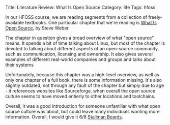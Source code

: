 Title: Literature Review: What Is Open Source
Category: life
Tags: hfoss

In our HFOSS course, we are reading segments from a collection of freely-available textbooks. One particular chapter that we're reading is [What Is Open Source], by Steve Weber.

The chapter in question gives a broad overview of what "open source" means. It spends a bit of time talking about Linux, but most of the chapter is devoted to talking about different aspects of an open-source community, such as communication, licensing and ownership. It also gives several examples of different real-world companies and groups and talks about their systems

Unfortunately, because this chapter was a high-level overview, as well as only one chapter of a full book, there is some information missing. It's also slightly outdated, not through any fault of the chapter but simply due to age - it references websites like Sourceforge, when overall the open source culture seems to have moved entierly to other locations and toolchains.

Overall, it was a good introduction for someone unfamiliar with what open source culture was about, but could leave many individuals wanting more information. Overall, I would give it 6/8 [Stallman Beards].

[What Is Open Source]: http://hfoss-fossrit.rhcloud.com/static/books/Weber-SuccessofOpenSource-Chap3.pdf
[Stallman Beards]: http://i.imgur.com/Daqat0B.png
